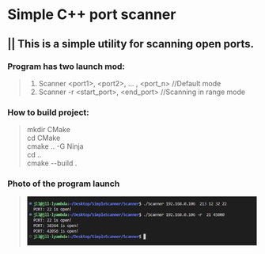 # Simple C++ port scanner
## || This is a simple utility for scanning open ports. 
### Program has two launch mod:
>1. Scanner <ip> \<port1>, \<port2>, ... , \<port_n>       //Default mode
>2. Scanner <ip> -r <start_port>, <end_port>               //Scanning in range mode

### How to build project:
> mkdir CMake \
> cd CMake \
> cmake .. -G Ninja \
> cd .. \
> cmake --build . 

### Photo of the program launch
> ![example](https://github.com/JLL-Rudenko-Dmitriy/Scanner/blob/main/launch.jpg)
